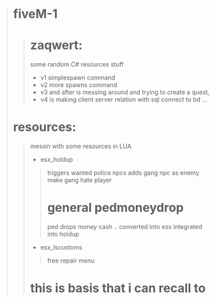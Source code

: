 ># fiveM-1
>># zaqwert:
>> some random C# resources stuff
>> - v1 simplespawn command
>> - v2 more spawns command
>> - v3 and after is messing around and trying to create a quest,
>> - v4 is making client server relation with sql connect to bd ...       
>
># resources:
>> messin with some resources in LUA
>>  -  esx_holdup 
>>> triggers wanted police npcs
>>> adds gang npc as enemy
>>> make gang hate player
>>> # general pedmoneydrop
>>> ped drops money cash .. 
>>> converted into esx integrated into holdup
>> - esx_lscustoms
>>> free repair menu
>> # this is basis that i can recall to
